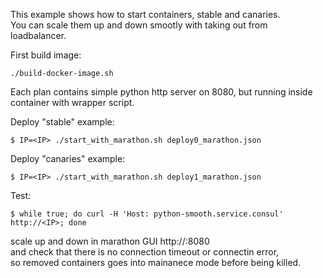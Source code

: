 This example shows how to start containers, stable and canaries.  
You can scale them up and down smootly with taking out from loadbalancer.

First build image:
```
./build-docker-image.sh
```
Each plan contains simple python http server on 8080,
but running inside container with wrapper script.

Deploy "stable" example:
```
$ IP=<IP> ./start_with_marathon.sh deploy0_marathon.json
```

Deploy  "canaries" example:
```
$ IP=<IP> ./start_with_marathon.sh deploy1_marathon.json
```

Test:
```
$ while true; do curl -H 'Host: python-smooth.service.consul' http://<IP>; done
```

scale up and down in marathon GUI http://<IP>:8080  
and check that there is no connection timeout or connectin error,  
so removed containers goes into mainanece mode before being killed.
